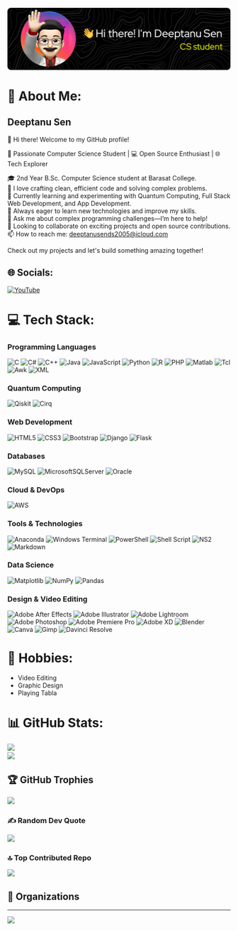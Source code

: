![Header](./github-header-image.png)
# 💫 About Me:
## Deeptanu Sen
👋 Hi there! Welcome to my GitHub profile!

🚀 Passionate Computer Science Student | 💻 Open Source Enthusiast | 🌐 Tech Explorer

🎓 2nd Year B.Sc. Computer Science student at Barasat College.<br>
🌟 I love crafting clean, efficient code and solving complex problems.<br>
🔭 Currently learning and experimenting with Quantum Computing, Full Stack Web Development, and App Development.<br>
🌱 Always eager to learn new technologies and improve my skills.<br>
💬 Ask me about complex programming challenges—I’m here to help!<br>
👥 Looking to collaborate on exciting projects and open source contributions.<br>
📫 How to reach me: deeptanusends2005@icloud.com<br>

Check out my projects and let's build something amazing together!

## 🌐 Socials:
[![YouTube](https://img.shields.io/badge/YouTube-%23FF0000.svg?logo=YouTube&logoColor=white)](https://www.youtube.com/@skilledcoder)

# 💻 Tech Stack:
### Programming Languages
![C](https://img.shields.io/badge/c-%2300599C.svg?style=flat&logo=c&logoColor=white) 
![C#](https://img.shields.io/badge/c%23-%23239120.svg?style=flat&logo=csharp&logoColor=white) 
![C++](https://img.shields.io/badge/c++-%2300599C.svg?style=flat&logo=c%2B%2B&logoColor=white) 
![Java](https://img.shields.io/badge/java-%23ED8B00.svg?style=flat&logo=openjdk&logoColor=white) 
![JavaScript](https://img.shields.io/badge/javascript-%23323330.svg?style=flat&logo=javascript&logoColor=%23F7DF1E) 
![Python](https://img.shields.io/badge/python-3670A0?style=flat&logo=python&logoColor=ffdd54) 
![R](https://img.shields.io/badge/r-%23276DC3.svg?style=flat&logo=r&logoColor=white) 
![PHP](https://img.shields.io/badge/php-%23777BB4.svg?style=flat&logo=php&logoColor=white) 
![Matlab](https://img.shields.io/badge/Matlab-%2300599C.svg?style=flat&logo=mathworks&logoColor=white) 
![Tcl](https://img.shields.io/badge/tcl-%23FF0000.svg?style=flat&logo=tcl&logoColor=white) 
![Awk](https://img.shields.io/badge/awk-%23000000.svg?style=flat&logo=awk&logoColor=white)
![XML](https://img.shields.io/badge/XML-%230080FF.svg?style=flat&logo=xml&logoColor=white)

### Quantum Computing
![Qiskit](https://img.shields.io/badge/Qiskit-%236929C7.svg?style=flat&logo=qiskit&logoColor=white)
![Cirq](https://img.shields.io/badge/Cirq-%23258FFC.svg?style=flat&logo=quantum&logoColor=white)

### Web Development
![HTML5](https://img.shields.io/badge/html5-%23E34F26.svg?style=flat&logo=html5&logoColor=white) 
![CSS3](https://img.shields.io/badge/css3-%231572B6.svg?style=flat&logo=css3&logoColor=white) 
![Bootstrap](https://img.shields.io/badge/bootstrap-%238511FA.svg?style=flat&logo=bootstrap&logoColor=white) 
![Django](https://img.shields.io/badge/django-%23092E20.svg?style=flat&logo=django&logoColor=white) 
![Flask](https://img.shields.io/badge/flask-%23000.svg?style=flat&logo=flask&logoColor=white)

### Databases
![MySQL](https://img.shields.io/badge/mysql-4479A1.svg?style=flat&logo=mysql&logoColor=white) 
![MicrosoftSQLServer](https://img.shields.io/badge/Microsoft%20SQL%20Server-CC2927?style=flat&logo=microsoft%20sql%20server&logoColor=white) 
![Oracle](https://img.shields.io/badge/oracle-%23F00000.svg?style=flat&logo=oracle&logoColor=white)

### Cloud & DevOps
![AWS](https://img.shields.io/badge/AWS-%23FF9900.svg?style=flat&logo=amazon-aws&logoColor=white)

### Tools & Technologies
![Anaconda](https://img.shields.io/badge/Anaconda-%2344A833.svg?style=flat&logo=anaconda&logoColor=white) 
![Windows Terminal](https://img.shields.io/badge/Windows%20Terminal-%234D4D4D.svg?style=flat&logo=windows-terminal&logoColor=white) 
![PowerShell](https://img.shields.io/badge/PowerShell-%235391FE.svg?style=flat&logo=powershell&logoColor=white) 
![Shell Script](https://img.shields.io/badge/shell_script-%23121011.svg?style=flat&logo=gnu-bash&logoColor=white) 
![NS2](https://img.shields.io/badge/NS2-%23F00000.svg?style=flat&logo=network&logoColor=white)
![Markdown](https://img.shields.io/badge/markdown-%23000000.svg?style=flat&logo=markdown&logoColor=white)

### Data Science
![Matplotlib](https://img.shields.io/badge/Matplotlib-%23ffffff.svg?style=flat&logo=Matplotlib&logoColor=black) 
![NumPy](https://img.shields.io/badge/numpy-%23013243.svg?style=flat&logo=numpy&logoColor=white) 
![Pandas](https://img.shields.io/badge/pandas-%23150458.svg?style=flat&logo=pandas&logoColor=white)

### Design & Video Editing
![Adobe After Effects](https://img.shields.io/badge/Adobe%20After%20Effects-9999FF.svg?style=flat&logo=Adobe%20After%20Effects&logoColor=white) 
![Adobe Illustrator](https://img.shields.io/badge/adobe%20illustrator-%23FF9A00.svg?style=flat&logo=adobe%20illustrator&logoColor=white) 
![Adobe Lightroom](https://img.shields.io/badge/Adobe%20Lightroom-31A8FF.svg?style=flat&logo=Adobe%20Lightroom&logoColor=white) 
![Adobe Photoshop](https://img.shields.io/badge/adobe%20photoshop-%2331A8FF.svg?style=flat&logo=adobe%20photoshop&logoColor=white) 
![Adobe Premiere Pro](https://img.shields.io/badge/Adobe%20Premiere%20Pro-9999FF.svg?style=flat&logo=Adobe%20Premiere%20Pro&logoColor=white) 
![Adobe XD](https://img.shields.io/badge/Adobe%20XD-470137?style=flat&logo=Adobe%20XD&logoColor=#FF61F6) 
![Blender](https://img.shields.io/badge/blender-%23F5792A.svg?style=flat&logo=blender&logoColor=white) 
![Canva](https://img.shields.io/badge/Canva-%2300C4CC.svg?style=flat&logo=Canva&logoColor=white) 
![Gimp](https://img.shields.io/badge/Gimp-657D8B?style=flat&logo=gimp&logoColor=FFFFFF) 
![Davinci Resolve](https://img.shields.io/badge/Davinci%20Resolve-000000.svg?style=flat&logo=davinci-resolve&logoColor=white)

# 🎨 Hobbies:
- Video Editing
- Graphic Design
- Playing Tabla

# 📊 GitHub Stats:
![](https://github-readme-streak-stats.herokuapp.com/?user=Deeptanu2005&theme=radical&hide_border=true)<br/>
![](https://github-readme-stats.vercel.app/api/top-langs/?username=Deeptanu2005&theme=radical&hide_border=true&include_all_commits=true&count_private=false&layout=compact)

## 🏆 GitHub Trophies
![](https://github-profile-trophy.vercel.app/?username=Deeptanu2005&theme=radical&no-frame=true&no-bg=false&margin-w=4)

### ✍️ Random Dev Quote
![](https://quotes-github-readme.vercel.app/api?type=horizontal&theme=radical)

### 🔝 Top Contributed Repo
![](https://github-contributor-stats.vercel.app/api?username=Deeptanu2005&limit=5&theme=dark&combine_all_yearly_contributions=true)

## 🏢 Organizations
<!-- ORG_SECTION_START -->
<!-- ORG_SECTION_END -->

---
[![](https://visitcount.itsvg.in/api?id=Deeptanu2005&icon=0&color=0)](https://visitcount.itsvg.in)

<!-- Proudly created with GPRM ( https://gprm.itsvg.in ) -->
